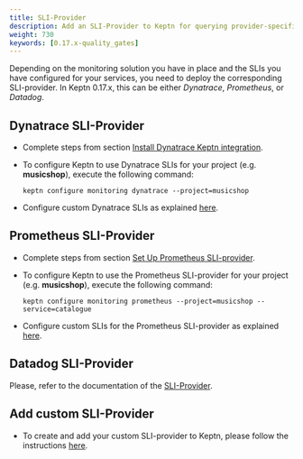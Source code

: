 ```yaml
---
title: SLI-Provider
description: Add an SLI-Provider to Keptn for querying provider-specific SLIs.
weight: 730
keywords: [0.17.x-quality_gates]
---
```


Depending on the monitoring solution you have in place and the SLIs you have configured for your services,
you need to deploy the corresponding SLI-provider.
In Keptn 0.17.x, this can be either *Dynatrace*, *Prometheus*, or *Datadog*.

## Dynatrace SLI-Provider

* Complete steps from section [Install Dynatrace Keptn integration](../../../install/monitoring/dynatrace/install/#install-dynatrace-keptn-integration).

* To configure Keptn to use Dynatrace SLIs for your project (e.g. **musicshop**), execute the following command:

    ```console
    keptn configure monitoring dynatrace --project=musicshop
    ```

* Configure custom Dynatrace SLIs as explained [here](../../../install/monitoring/dynatrace/configure_slis).

## Prometheus SLI-Provider

* Complete steps from section [Set Up Prometheus SLI-provider](../../../install/monitoring/prometheus/install/#set-up-prometheus-keptn-integration).

* To configure Keptn to use the Prometheus SLI-provider for your project (e.g. **musicshop**), execute the following command:

    ```console
    keptn configure monitoring prometheus --project=musicshop --service=catalogue
    ```

* Configure custom SLIs for the Prometheus SLI-provider as explained [here](../../../install/monitoring/prometheus/install/#configure-custom-prometheus-slis).

## Datadog SLI-Provider

Please, refer to the documentation of the [SLI-Provider](https://github.com/keptn-sandbox/datadog-service#datadog-service).

## Add custom SLI-Provider

* To create and add your custom SLI-provider to Keptn, please follow the instructions [here](../../integrations/sli_provider).


